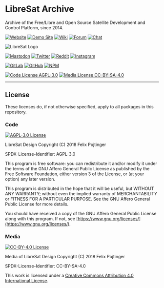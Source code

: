# LibreSat Archive

Archive of the Free/Libre and Open Source Satellite Development and Control Platform, since 2014.

[![Website](https://img.shields.io/badge/Website-libresat.space-blue.svg)](https://libresat.space)
[![Demo Site](https://img.shields.io/badge/Demo-demo.libresat.space-blue.svg)](https://demo.libresat.space)
[![Wiki](https://img.shields.io/badge/Wiki-wiki.libresat.space-blue.svg)](https://wiki.libresat.space)
[![Forum](https://img.shields.io/badge/Forum-forum.libresat.space-blue.svg)](https://forum.libresat.space/forum)
[![Chat](https://img.shields.io/badge/Chat-chat.libresat.space-blue.svg)](https://chat.libresat.space)

![LibreSat Logo](https://gitlab.com/libresat/design/raw/master/packages/logos/logo--no-padding.png)

[![Mastodon](https://img.shields.io/badge/Mastodon-%40libresat-3088D4.svg?logo=mastodon&style=social)](https://mastodon.cloud/@libresat)
[![Twitter](https://img.shields.io/badge/Twitter-%40libresat-1DA1F2.svg?logo=twitter&style=social)](https://twitter.com/libresat)
[![Reddit](https://img.shields.io/badge/reddit-r%2Flibresat-FF4500.svg?logo=reddit&style=social)](https://www.reddit.com/r/libresat/)
[![Instagram](https://img.shields.io/badge/Instagram-%40libresat-E4405F.svg?logo=instagram&style=social)](https://www.instagram.com/libresat/)

[![GitLab](https://img.shields.io/badge/GitLab-%40libresat-fc6d26.svg?logo=gitlab)](https://gitlab.com/libresat)
[![GitHub](https://img.shields.io/badge/GitHub-%40libresat-181717.svg?logo=github&logoColor=ffffff)](https://github.com/libresat)
[![NPM](https://img.shields.io/badge/npm-%7elibresat-CB3837.svg?logo=npm)](https://www.npmjs.com/~libresat)

[![Code License AGPL-3.0](https://img.shields.io/badge/Code%20License-AGPL--3.0-brightgreen.svg)](https://www.gnu.org/licenses/agpl-3.0.en.html)
[![Media License CC-BY-SA-4.0](https://img.shields.io/badge/Media%20License-CC--BY--SA--4.0-brightgreen.svg)](https://creativecommons.org/licenses/by-sa/4.0/)

---

## License

These licenses do, if not otherwise specified, apply to all packages in this repository.

### Code

[![AGPL-3.0 License](https://www.gnu.org/graphics/agplv3-155x51.png)](https://www.gnu.org/licenses/agpl.html)

LibreSat Design
Copyright (C) 2018 Felix Pojtinger

SPDX-License-Identifier: AGPL-3.0

This program is free software: you can redistribute it and/or modify it under the terms of the GNU Affero General Public License as published by the Free Software Foundation, either version 3 of the License, or (at your option) any later version.

This program is distributed in the hope that it will be useful, but WITHOUT ANY WARRANTY; without even the implied warranty of MERCHANTABILITY or FITNESS FOR A PARTICULAR PURPOSE. See the GNU Affero General Public License for more details.

You should have received a copy of the GNU Affero General Public License along with this program. If not, see [https://www.gnu.org/licenses/](https://www.gnu.org/licenses/).

### Media

[![CC-BY-4.0 License](https://licensebuttons.net/l/by-sa/4.0/88x31.png)](https://creativecommons.org/licenses/by-sa/4.0/)

Media of LibreSat Design
Copyright (C) 2018 Felix Pojtinger

SPDX-License-Identifier: CC-BY-SA-4.0

This work is licensed under a [Creative Commons Attribution 4.0 International License](https://creativecommons.org/licenses/by-sa/4.0/).
